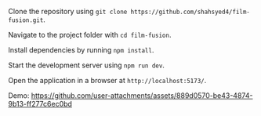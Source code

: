 Clone the repository using `git clone https://github.com/shahsyed4/film-fusion.git`.  

Navigate to the project folder with `cd film-fusion`.  

Install dependencies by running `npm install`.  

Start the development server using `npm run dev`.  

Open the application in a browser at `http://localhost:5173/`.

Demo: https://github.com/user-attachments/assets/889d0570-be43-4874-9b13-ff277c6ec0bd
